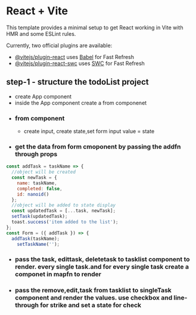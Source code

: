 # React + Vite

This template provides a minimal setup to get React working in Vite with HMR and some ESLint rules.

Currently, two official plugins are available:

- [@vitejs/plugin-react](https://github.com/vitejs/vite-plugin-react/blob/main/packages/plugin-react/README.md) uses [Babel](https://babeljs.io/) for Fast Refresh
- [@vitejs/plugin-react-swc](https://github.com/vitejs/vite-plugin-react-swc) uses [SWC](https://swc.rs/) for Fast Refresh

## step-1 - structure the todoList project

- create App component
- inside the App component create a from componenet
- ### from component
  - create input, create state,set form input value = state
- ### get the data from form cmoponent by passing the addfn through props

```js
const addTask = taskName => {
  //object will be created
  const newTask = {
    name: taskName,
    completed: false,
    id: nanoid()
  };
  //object will be added to state display
  const updatedTask = [...task, newTask];
  setTask(updatedTask);
  toast.success('item added to the list');
};
const Form = ({ addTask }) => {
  addTask(taskName);
    setTaskName('');
```

- ### pass the task, edittask, deletetask to tasklist component to render. every single task.and for every single task create a componet in mapfn to render

- ### pass the remove,edit,task from tasklist to singleTask component and render the values. use checkbox and line-through for strike and set a state for check
